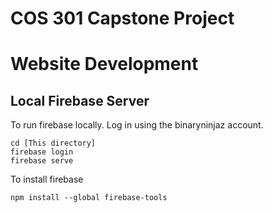 # COS 301 Capstone Project

# Website Development

## Local Firebase Server

To run firebase locally. Log in using the binaryninjaz account.

```
cd [This directory]
firebase login
firebase serve
```

To install firebase
```
npm install --global firebase-tools
```